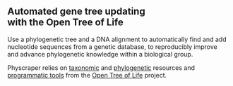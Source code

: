 ## Automated gene tree updating <br> with the Open Tree of Life

Use a phylogenetic tree and a DNA alignment to automatically find and add nucleotide sequences from a genetic database, to reproducibly improve and advance phylogenetic knowledge within a biological group.

Physcraper relies on [taxonomic](https://tree.opentreeoflife.org/about/taxonomy-version/ott3.3) and [phylogenetic](https://github.com/OpenTreeOfLife/phylesystem-1) resources and [programmatic tools](https://github.com/OpenTreeOfLife/germinator/wiki/Open-Tree-of-Life-Web-APIs) from the [Open Tree of Life](https://tree.opentreeoflife.org/opentree/argus/opentree12.3@ott93302) project.
